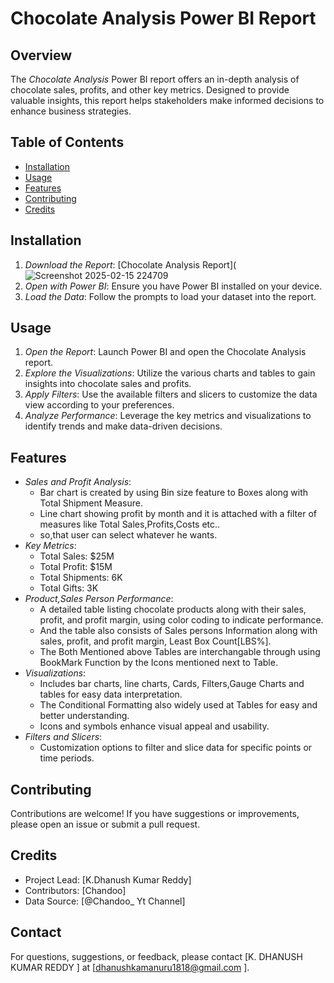 # Chocolate Analysis Power BI Report

## Overview
The *Chocolate Analysis* Power BI report offers an in-depth analysis of chocolate sales, profits, and other key metrics.
Designed to provide valuable insights, this report helps stakeholders make informed decisions to enhance business strategies.

## Table of Contents
- [Installation](#installation)
- [Usage](#usage)
- [Features](#features)
- [Contributing](#contributing)
- [Credits](#credits)

## Installation
1. *Download the Report*: [Chocolate Analysis Report](![Screenshot 2025-02-15 224709](https://github.com/user-attachments/assets/9a7161fa-3f85-4273-93f3-7737c8850dfb)
2. *Open with Power BI*: Ensure you have Power BI installed on your device.
3. *Load the Data*: Follow the prompts to load your dataset into the report.

## Usage
1. *Open the Report*: Launch Power BI and open the Chocolate Analysis report.
2. *Explore the Visualizations*: Utilize the various charts and tables to gain insights into chocolate sales and profits.
3. *Apply Filters*: Use the available filters and slicers to customize the data view according to your preferences.
4. *Analyze Performance*: Leverage the key metrics and visualizations to identify trends and make data-driven decisions.

## Features
- *Sales and Profit Analysis*:
  - Bar chart is created by using Bin size feature to Boxes along with Total Shipment Measure.
  - Line chart showing profit by month and it is attached with a filter of measures like Total Sales,Profits,Costs etc..
  - so,that user can select whatever he wants.
- *Key Metrics*:
  - Total Sales: $25M
  - Total Profit: $15M
  - Total Shipments: 6K
  - Total Gifts: 3K
- *Product,Sales Person Performance*:
  - A detailed table listing chocolate products along with their sales, profit, and profit margin, using color coding to indicate performance.
  - And the table also consists of Sales persons Information along with sales, profit, and profit margin, Least Box Count[LBS%].
  - The Both Mentioned above Tables are interchangable through using BookMark Function by the Icons mentioned next to Table.
- *Visualizations*:
  - Includes bar charts, line charts, Cards, Filters,Gauge Charts and tables for easy data interpretation.
  - The Conditional Formatting also widely used at Tables for easy and better understanding.
  - Icons and symbols enhance visual appeal and usability.
- *Filters and Slicers*:
  - Customization options to filter and slice data for specific points or time periods.

## Contributing
Contributions are welcome! If you have suggestions or improvements, please open an issue or submit a pull request.

## Credits
- Project Lead: [K.Dhanush Kumar Reddy]
- Contributors: [Chandoo]
- Data Source: [@Chandoo_ Yt Channel]

## Contact
For questions, suggestions, or feedback, please contact [K. DHANUSH KUMAR REDDY ] at [dhanushkamanuru1818@gmail.com ].

